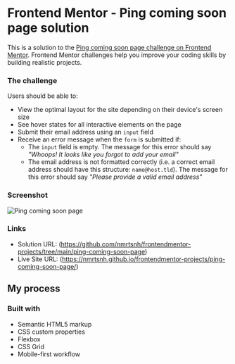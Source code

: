 # Frontend Mentor - Ping coming soon page solution

This is a solution to the [Ping coming soon page challenge on Frontend Mentor](https://www.frontendmentor.io/challenges/ping-single-column-coming-soon-page-5cadd051fec04111f7b848da). Frontend Mentor challenges help you improve your coding skills by building realistic projects.

### The challenge

Users should be able to:

- View the optimal layout for the site depending on their device's screen size
- See hover states for all interactive elements on the page
- Submit their email address using an `input` field
- Receive an error message when the `form` is submitted if:
  - The `input` field is empty. The message for this error should say _"Whoops! It looks like you forgot to add your email"_
  - The email address is not formatted correctly (i.e. a correct email address should have this structure: `name@host.tld`). The message for this error should say _"Please provide a valid email address"_

### Screenshot

![Ping coming soon page](./screenshot.jpg)

### Links

- Solution URL: (https://github.com/nmrtsnh/frontendmentor-projects/tree/main/ping-coming-soon-page)
- Live Site URL: (https://nmrtsnh.github.io/frontendmentor-projects/ping-coming-soon-page/)

## My process

### Built with

- Semantic HTML5 markup
- CSS custom properties
- Flexbox
- CSS Grid
- Mobile-first workflow
